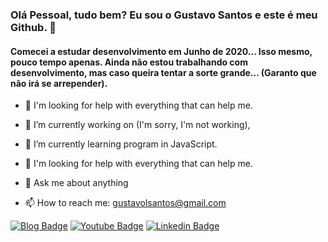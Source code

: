 ### Olá Pessoal, tudo bem? Eu sou o Gustavo Santos e este é meu Github. 👋

#### Comecei a estudar desenvolvimento em Junho de 2020... Isso mesmo, pouco tempo apenas. Ainda não estou trabalhando com desenvolvimento, mas caso queira tentar a sorte grande... (Garanto que não irá se arrepender).

- 🤔 I'm looking for help with everything that can help me.

- 🔭 I’m currently working on (I'm sorry, I'm not working), 
- 🌱 I’m currently learning program in JavaScript.
- 🤔 I'm looking for help with everything that can help me.
- 💬 Ask me about anything
- 📫 How to reach me: gustavolsantos@gmail.com
<!--
**gustavosantos23/gustavosantos23** is a ✨ _special_ ✨ repository because its `README.md` (this file) appears on your GitHub profile.

Estou apenas começando a estudar desenvolvimento, mas venho da Infra/Redes, veja mais um pouco do que estou fazendo:

- 🔭 I’m currently working on (I'm sorry, I'm not working), 
- 🌱 I’m currently learning program in JavaScript.
- 🤔 I'm looking for help with everything that can help me.
- 💬 Ask me about anything
- 📫 How to reach me: gustavolsantos@gmail.com
-->


[![Blog Badge](https://img.shields.io/badge/Site-clubedoautista.com.br-black)](http://www.clubedoautista.com.br)
[![Youtube Badge](https://img.shields.io/badge/-Youtube-FF0000?style=flat-square&labelColor=FF0000&logo=youtube&logoColor=white&link=https://www.youtube.com/channel/UC7c4AmLm6Qv0EEyP10w_laA)](https://www.youtube.com/channel/UC7c4AmLm6Qv0EEyP10w_laA)
[![Linkedin Badge](https://img.shields.io/badge/-LinkedIn-blue?style=flat-square&logo=Linkedin&logoColor=white&link=https://www.linkedin.com/in/gustavo-lima-santoss/)](https://www.linkedin.com/in/gustavo-lima-santoss/)
